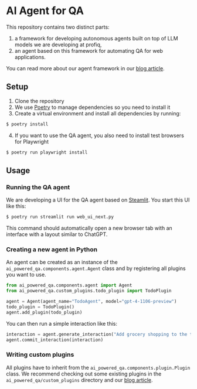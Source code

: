 # AI Agent for QA

This repository contains two distinct parts:

1. a framework for developing autonomous agents built on top of LLM models we are developing at profiq,
2. an agent based on this framework for automating QA for web applications.

You can read more about our agent framework in our [blog article](https://www.profiq.com/from-chatgpt-to-smart-agents-the-next-frontier-in-app-integration).

## Setup

1. Clone the repository
2. We use [Poetry](https://python-poetry.org) to manage dependencies so you need to install it
3. Create a virtual environment and install all dependencies by running:

```bash
$ poetry install
```

4. If you want to use the QA agent, you also need to install test browsers for Playwright

```bash
$ poetry run playwright install
```

## Usage

### Running the QA agent

We are developing a UI for the QA agent based on [Steamlit](https://streamlit.io/). You start this UI like this:

```bash
$ poetry run streamlit run web_ui_next.py
```

This command should automatically open a new browser tab with an interface with a layout similar to ChatGPT.

### Creating a new agent in Python

An agent can be created as an instance of the `ai_powered_qa.components.agent.Agent` class and by registering
all plugins you want to use.

```python
from ai_powered_qa.components.agent import Agent
from ai_powered_qa.custom_plugins.todo_plugin import TodoPlugin

agent = Agent(agent_name="TodoAgent", model="gpt-4-1106-preview")
todo_plugin = TodoPlugin()
agent.add_plugin(todo_plugin)
```

You can then run a simple interaction like this:

```python
interaction = agent.generate_interaction("Add grocery shopping to the todo list.")
agent.commit_interaction(interaction)
```

### Writing custom plugins

All plugins have to inherit from the `ai_powered_qa.components.plugin.Plugin` class. We recommend
checking out some existing plugins in the `ai_powered_qa/custom_plugins` directory and our
[blog article](https://www.profiq.com/from-chatgpt-to-smart-agents-the-next-frontier-in-app-integration).


